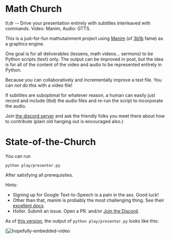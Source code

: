 # Math Church

tl;dr -- Drive your presentation entirely with subtitles interleaved with commands. Video: Manim, Audio: GTTS.

This is a just-for-fun mathutainment project using [Manim](https://www.manim.community/) (of [3b1b](https://www.3blue1brown.com/) fame) as a graphics engine.

One goal is for all deliverables (lessens, math videos... sermons) to be Python scripts (text) only. The output can be improved in post, but the idea is for all of the content of the video and audio to be represented entirely in Python.

Because you can collaboratively and incrementally improve a text file. You can _not_ do this with a video file!

If subtitles are suboptimal for whatever reason, a human can easily just record and include (tbd) the audio files and re-run the script to incorporate the audio.

Join [the discord server](https://discord.gg/XTHcHc7N) and ask the friendly folks you meet there about how to contribute (plain old hanging out is encouraged also.)

# State-of-the-Church

You can run

```
python play/presenter.py
```

After satisfying all prerequisites.

Hints:

* Signing up for Google Text-to-Speech is a pain in the ass. Good luck!
* Other than that, manim is probably the most challenging thing. See their [excellent docs](https://docs.manim.community/en/stable).
* Holler. Submit an issue. Open a PR. and/or [Join the Discord](https://discord.gg/XTHcHc7N).

As of [this version](https://github.com/stnbu/MathChurch/blob/fab59a85a2e142f065b4921f9fc076caa6b67267/play/presenter.py), the output of `python play/presenter.py` looks like this:

[![hopefully-embedded-video](https://youtu.be/_c5xLnW9Eo0)
